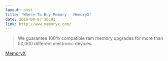 ```yaml
---
layout: post
title: "Where To Buy Memory - MemoryX"
date: 2016-09-07 10:01
link: http://www.memoryx.com/
---
```

> We guarantee 100% compatible ram memory upgrades for more than 50,000 different electronic devices.
> 

[MemoryX](http://www.memoryx.com/)



